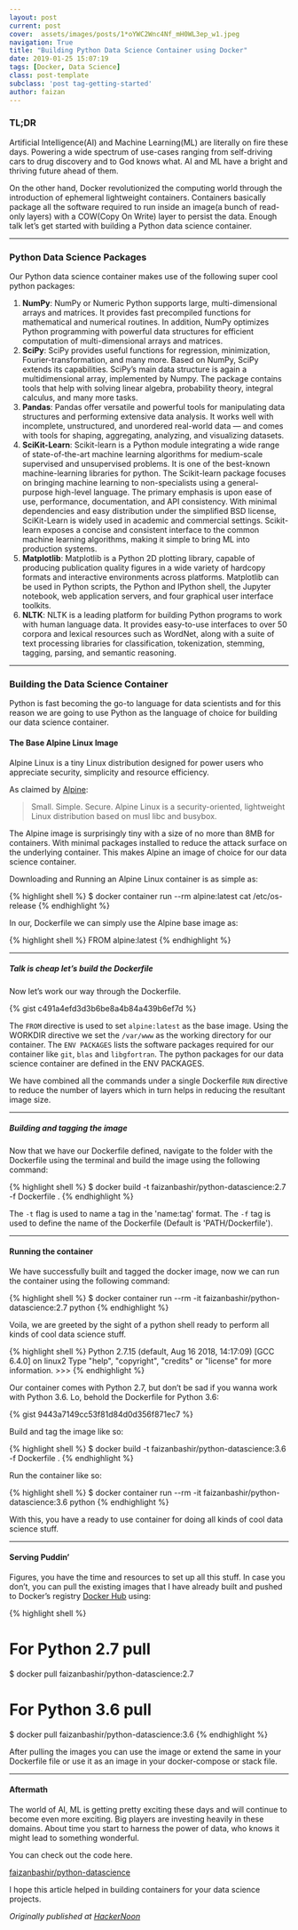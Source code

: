```yaml
---
layout: post
current: post
cover:  assets/images/posts/1*oYWC2Wnc4Nf_mH0WL3ep_w1.jpeg
navigation: True
title: "Building Python Data Science Container using Docker"
date: 2019-01-25 15:07:19
tags: [Docker, Data Science]
class: post-template
subclass: 'post tag-getting-started'
author: faizan
---
```

### TL;DR
Artificial Intelligence(AI) and Machine Learning(ML) are literally on fire these days. Powering a wide spectrum of use-cases ranging from self-driving cars to drug discovery and to God knows what. AI and ML have a bright and thriving future ahead of them.

On the other hand, Docker revolutionized the computing world through the introduction of ephemeral lightweight containers. Containers basically package all the software required to run inside an image(a bunch of read-only layers) with a COW(Copy On Write) layer to persist the data.
Enough talk let’s get started with building a Python data science container.

***

### Python Data Science Packages
Our Python data science container makes use of the following super cool python packages:

1. **NumPy**: NumPy or Numeric Python supports large, multi-dimensional arrays and matrices. It provides fast precompiled functions for mathematical and numerical routines. In addition, NumPy optimizes Python programming with powerful data structures for efficient computation of multi-dimensional arrays and matrices.
2. **SciPy**: SciPy provides useful functions for regression, minimization, Fourier-transformation, and many more. Based on NumPy, SciPy extends its capabilities. SciPy’s main data structure is again a multidimensional array, implemented by Numpy. The package contains tools that help with solving linear algebra, probability theory, integral calculus, and many more tasks.
3. **Pandas**: Pandas offer versatile and powerful tools for manipulating data structures and performing extensive data analysis. It works well with incomplete, unstructured, and unordered real-world data — and comes with tools for shaping, aggregating, analyzing, and visualizing datasets.
4. **SciKit-Learn**: Scikit-learn is a Python module integrating a wide range of state-of-the-art machine learning algorithms for medium-scale supervised and unsupervised problems. It is one of the best-known machine-learning libraries for python. The Scikit-learn package focuses on bringing machine learning to non-specialists using a general-purpose high-level language. The primary emphasis is upon ease of use, performance, documentation, and API consistency. With minimal dependencies and easy distribution under the simplified BSD license, SciKit-Learn is widely used in academic and commercial settings. Scikit-learn exposes a concise and consistent interface to the common machine learning algorithms, making it simple to bring ML into production systems.
5. **Matplotlib**: Matplotlib is a Python 2D plotting library, capable of producing publication quality figures in a wide variety of hardcopy formats and interactive environments across platforms. Matplotlib can be used in Python scripts, the Python and IPython shell, the Jupyter notebook, web application servers, and four graphical user interface toolkits.
6. **NLTK**: NLTK is a leading platform for building Python programs to work with human language data. It provides easy-to-use interfaces to over 50 corpora and lexical resources such as WordNet, along with a suite of text processing libraries for classification, tokenization, stemming, tagging, parsing, and semantic reasoning.

***

### Building the Data Science Container
Python is fast becoming the go-to language for data scientists and for this reason we are going to use Python as the language of choice for building our data science container.

#### The Base Alpine Linux Image
Alpine Linux is a tiny Linux distribution designed for power users who appreciate security, simplicity and resource efficiency.

As claimed by [Alpine](https://alpinelinux.org/):

> Small. Simple. Secure. Alpine Linux is a security-oriented, lightweight Linux distribution based on musl libc and busybox.

The Alpine image is surprisingly tiny with a size of no more than 8MB for containers. With minimal packages installed to reduce the attack surface on the underlying container. This makes Alpine an image of choice for our data science container.

Downloading and Running an Alpine Linux container is as simple as:

{% highlight shell %}
$ docker container run --rm alpine:latest cat /etc/os-release
{% endhighlight %}

In our, Dockerfile we can simply use the Alpine base image as:

{% highlight shell %}
FROM alpine:latest
{% endhighlight %}

***

##### Talk is cheap let’s build the Dockerfile
Now let’s work our way through the Dockerfile.

{% gist c491a4efd3d3b6be8a4b84a439b6ef7d %}


The `FROM` directive is used to set `alpine:latest` as the base image. Using the WORKDIR directive we set the `/var/www` as the working directory for our container. The `ENV PACKAGES` lists the software packages required for our container like `git`, `blas` and `libgfortran`. The python packages for our data science container are defined in the ENV PACKAGES.

We have combined all the commands under a single Dockerfile `RUN` directive to reduce the number of layers which in turn helps in reducing the resultant image size.

***

##### Building and tagging the image
Now that we have our Dockerfile defined, navigate to the folder with the Dockerfile using the terminal and build the image using the following command:

{% highlight shell %}
$ docker build -t faizanbashir/python-datascience:2.7 -f Dockerfile .
{% endhighlight %}

The `-t` flag is used to name a tag in the 'name:tag' format. The `-f` tag is used to define the name of the Dockerfile (Default is 'PATH/Dockerfile').

***

#### Running the container
We have successfully built and tagged the docker image, now we can run the container using the following command:

{% highlight shell %}
$ docker container run --rm -it faizanbashir/python-datascience:2.7 python
{% endhighlight %}

Voila, we are greeted by the sight of a python shell ready to perform all kinds of cool data science stuff.

{% highlight shell %}
Python 2.7.15 (default, Aug 16 2018, 14:17:09) [GCC 6.4.0] on linux2 Type "help", "copyright", "credits" or "license" for more information. >>>
{% endhighlight %}

Our container comes with Python 2.7, but don’t be sad if you wanna work with Python 3.6. Lo, behold the Dockerfile for Python 3.6:

{% gist 9443a7149cc53f81d84d0d356f871ec7 %}

Build and tag the image like so:

{% highlight shell %}
$ docker build -t faizanbashir/python-datascience:3.6 -f Dockerfile .
{% endhighlight %}

Run the container like so:

{% highlight shell %}
$ docker container run --rm -it faizanbashir/python-datascience:3.6 python
{% endhighlight %}

With this, you have a ready to use container for doing all kinds of cool data science stuff.

***

#### Serving Puddin’
Figures, you have the time and resources to set up all this stuff. In case you don’t, you can pull the existing images that I have already built and pushed to Docker’s registry [Docker Hub](https://hub.docker.com/) using:

{% highlight shell %}
# For Python 2.7 pull
$ docker pull faizanbashir/python-datascience:2.7
# For Python 3.6 pull
$ docker pull faizanbashir/python-datascience:3.6
{% endhighlight %}

After pulling the images you can use the image or extend the same in your Dockerfile file or use it as an image in your docker-compose or stack file.

***

#### Aftermath
The world of AI, ML is getting pretty exciting these days and will continue to become even more exciting. Big players are investing heavily in these domains. About time you start to harness the power of data, who knows it might lead to something wonderful.

You can check out the code here.

[faizanbashir/python-datascience](https://github.com/faizanbashir/python-datascience)

I hope this article helped in building containers for your data science projects.

*Originally published at [HackerNoon](https://hackernoon.com/building-python-data-science-container-using-docker-c8e346295669)*